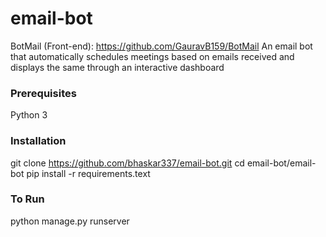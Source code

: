 # email-bot
BotMail (Front-end): https://github.com/GauravB159/BotMail
An email bot that automatically schedules meetings based on emails received and displays the same through an interactive dashboard

### Prerequisites
Python 3

### Installation

git clone https://github.com/bhaskar337/email-bot.git
cd email-bot/email-bot
pip install -r requirements.text

### To Run

python manage.py runserver
